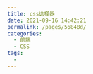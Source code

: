 ```yaml
---
title: css选择器
date: 2021-09-16 14:42:21
permalink: /pages/56848d/
categories:
  - 前端
  - CSS
tags:
  - 
---
```

